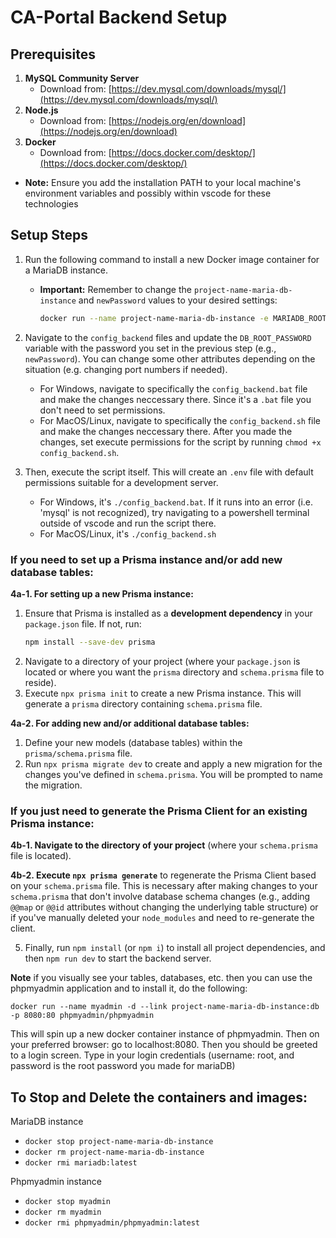 # CA-Portal Backend Setup

## Prerequisites
1.  **MySQL Community Server**
    * Download from: [https://dev.mysql.com/downloads/mysql/](https://dev.mysql.com/downloads/mysql/)
2.  **Node.js**
    * Download from: [https://nodejs.org/en/download](https://nodejs.org/en/download)
3.  **Docker**
    * Download from: [https://docs.docker.com/desktop/](https://docs.docker.com/desktop/)
* **Note:** Ensure you add the installation PATH to your local machine's environment variables and possibly within vscode for these technologies

## Setup Steps

1.  Run the following command to install a new Docker image container for a MariaDB instance.
    * **Important:** Remember to change the `project-name-maria-db-instance` and `newPassword` values to your desired settings:
        ```bash
        docker run --name project-name-maria-db-instance -e MARIADB_ROOT_PASSWORD=newPassword -p 8000:3306 -d mariadb:latest
        ```

2.  Navigate to the `config_backend` files and update the `DB_ROOT_PASSWORD` variable with the password you set in the previous step (e.g., `newPassword`). You can change some other attributes depending on the situation (e.g. changing port numbers if needed).
    * For Windows, navigate to specifically the `config_backend.bat` file and make the changes neccessary there. Since it's a `.bat` file you don't need to set permissions.
    * For MacOS/Linux, navigate to specifically the `config_backend.sh` file and make the changes neccessary there. After you made the changes, set execute permissions for the script by running `chmod +x config_backend.sh`.

3. Then, execute the script itself. This will create an `.env` file with default permissions suitable for a development server.
    * For Windows, it's `./config_backend.bat`. If it runs into an error (i.e. 'mysql' is not recognized), try navigating to a powershell terminal outside of vscode and run the script there.
    * For MacOS/Linux, it's `./config_backend.sh`

### If you need to set up a Prisma instance and/or add new database tables:

**4a-1. For setting up a new Prisma instance:**
1.  Ensure that Prisma is installed as a **development dependency** in your `package.json` file. If not, run:
    ```bash
    npm install --save-dev prisma
    ```
2.  Navigate to a directory of your project (where your `package.json` is located or where you want the `prisma` directory and `schema.prisma` file to reside).
3.  Execute `npx prisma init` to create a new Prisma instance. This will generate a `prisma` directory containing `schema.prisma` file.

**4a-2. For adding new and/or additional database tables:**
1.  Define your new models (database tables) within the `prisma/schema.prisma` file.
2.  Run `npx prisma migrate dev` to create and apply a new migration for the changes you've defined in `schema.prisma`. You will be prompted to name the migration.

### If you just need to generate the Prisma Client for an existing Prisma instance:

**4b-1. Navigate to the directory of your project** (where your `schema.prisma` file is located).

**4b-2. Execute `npx prisma generate`** to regenerate the Prisma Client based on your `schema.prisma` file. This is necessary after making changes to your `schema.prisma` that don't involve database schema changes (e.g., adding `@@map` or `@@id` attributes without changing the underlying table structure) or if you've manually deleted your `node_modules` and need to re-generate the client.

5.  Finally, run `npm install` (or `npm i`) to install all project dependencies, and then `npm run dev` to start the backend server.


**Note** if you visually see your tables, databases, etc. then you can use the phpmyadmin application and to install it, do the following:

`docker run --name myadmin -d --link project-name-maria-db-instance:db -p 8080:80 phpmyadmin/phpmyadmin` 

This will spin up a new docker container instance of phpmyadmin. Then on your preferred browser: go to localhost:8080.
Then you should be greeted to a login screen. Type in your login credentials (username: root, and password is the root password you made for mariaDB)


## To Stop and Delete the containers and images:
MariaDB instance
* `docker stop project-name-maria-db-instance`
* `docker rm project-name-maria-db-instance`
* `docker rmi mariadb:latest`

Phpmyadmin instance
* `docker stop myadmin`
* `docker rm myadmin`
* `docker rmi phpmyadmin/phpmyadmin:latest`
